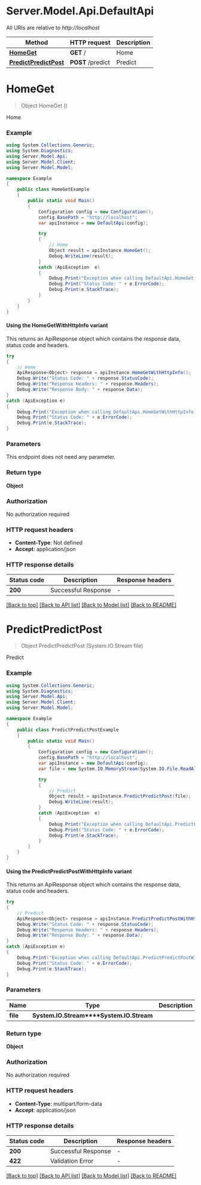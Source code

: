 # Server.Model.Api.DefaultApi

All URIs are relative to *http://localhost*

| Method | HTTP request | Description |
|--------|--------------|-------------|
| [**HomeGet**](DefaultApi.md#homeget) | **GET** / | Home |
| [**PredictPredictPost**](DefaultApi.md#predictpredictpost) | **POST** /predict | Predict |

<a name="homeget"></a>
# **HomeGet**
> Object HomeGet ()

Home

### Example
```csharp
using System.Collections.Generic;
using System.Diagnostics;
using Server.Model.Api;
using Server.Model.Client;
using Server.Model.Model;

namespace Example
{
    public class HomeGetExample
    {
        public static void Main()
        {
            Configuration config = new Configuration();
            config.BasePath = "http://localhost";
            var apiInstance = new DefaultApi(config);

            try
            {
                // Home
                Object result = apiInstance.HomeGet();
                Debug.WriteLine(result);
            }
            catch (ApiException  e)
            {
                Debug.Print("Exception when calling DefaultApi.HomeGet: " + e.Message);
                Debug.Print("Status Code: " + e.ErrorCode);
                Debug.Print(e.StackTrace);
            }
        }
    }
}
```

#### Using the HomeGetWithHttpInfo variant
This returns an ApiResponse object which contains the response data, status code and headers.

```csharp
try
{
    // Home
    ApiResponse<Object> response = apiInstance.HomeGetWithHttpInfo();
    Debug.Write("Status Code: " + response.StatusCode);
    Debug.Write("Response Headers: " + response.Headers);
    Debug.Write("Response Body: " + response.Data);
}
catch (ApiException e)
{
    Debug.Print("Exception when calling DefaultApi.HomeGetWithHttpInfo: " + e.Message);
    Debug.Print("Status Code: " + e.ErrorCode);
    Debug.Print(e.StackTrace);
}
```

### Parameters
This endpoint does not need any parameter.
### Return type

**Object**

### Authorization

No authorization required

### HTTP request headers

 - **Content-Type**: Not defined
 - **Accept**: application/json


### HTTP response details
| Status code | Description | Response headers |
|-------------|-------------|------------------|
| **200** | Successful Response |  -  |

[[Back to top]](#) [[Back to API list]](../README.md#documentation-for-api-endpoints) [[Back to Model list]](../README.md#documentation-for-models) [[Back to README]](../README.md)

<a name="predictpredictpost"></a>
# **PredictPredictPost**
> Object PredictPredictPost (System.IO.Stream file)

Predict

### Example
```csharp
using System.Collections.Generic;
using System.Diagnostics;
using Server.Model.Api;
using Server.Model.Client;
using Server.Model.Model;

namespace Example
{
    public class PredictPredictPostExample
    {
        public static void Main()
        {
            Configuration config = new Configuration();
            config.BasePath = "http://localhost";
            var apiInstance = new DefaultApi(config);
            var file = new System.IO.MemoryStream(System.IO.File.ReadAllBytes("/path/to/file.txt"));  // System.IO.Stream | 

            try
            {
                // Predict
                Object result = apiInstance.PredictPredictPost(file);
                Debug.WriteLine(result);
            }
            catch (ApiException  e)
            {
                Debug.Print("Exception when calling DefaultApi.PredictPredictPost: " + e.Message);
                Debug.Print("Status Code: " + e.ErrorCode);
                Debug.Print(e.StackTrace);
            }
        }
    }
}
```

#### Using the PredictPredictPostWithHttpInfo variant
This returns an ApiResponse object which contains the response data, status code and headers.

```csharp
try
{
    // Predict
    ApiResponse<Object> response = apiInstance.PredictPredictPostWithHttpInfo(file);
    Debug.Write("Status Code: " + response.StatusCode);
    Debug.Write("Response Headers: " + response.Headers);
    Debug.Write("Response Body: " + response.Data);
}
catch (ApiException e)
{
    Debug.Print("Exception when calling DefaultApi.PredictPredictPostWithHttpInfo: " + e.Message);
    Debug.Print("Status Code: " + e.ErrorCode);
    Debug.Print(e.StackTrace);
}
```

### Parameters

| Name | Type | Description | Notes |
|------|------|-------------|-------|
| **file** | **System.IO.Stream****System.IO.Stream** |  |  |

### Return type

**Object**

### Authorization

No authorization required

### HTTP request headers

 - **Content-Type**: multipart/form-data
 - **Accept**: application/json


### HTTP response details
| Status code | Description | Response headers |
|-------------|-------------|------------------|
| **200** | Successful Response |  -  |
| **422** | Validation Error |  -  |

[[Back to top]](#) [[Back to API list]](../README.md#documentation-for-api-endpoints) [[Back to Model list]](../README.md#documentation-for-models) [[Back to README]](../README.md)

